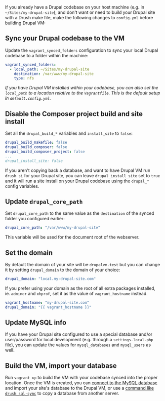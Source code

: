 If you already have a Drupal codebase on your host machine (e.g. in `~/Sites/my-drupal-site`), and don't want or need to build your Drupal site with a Drush make file, make the following changes to `config.yml` before building Drupal VM:

## Sync your Drupal codebase to the VM

Update the `vagrant_synced_folders` configuration to sync your local Drupal codebase to a folder within the machine:

```yaml
vagrant_synced_folders:
  - local_path: ~/Sites/my-drupal-site
    destination: /var/www/my-drupal-site
    type: nfs
```

_If you have Drupal VM installed within your codebase, you can also set the `local_path` to a location relative to the `Vagrantfile`. This is the default setup in `default.config.yml`._

## Disable the Composer project build and site install

Set all the `drupal_build_*` variables and `install_site` to `false`:

```yaml
drupal_build_makefile: false
drupal_build_composer: false
drupal_build_composer_project: false
...
drupal_install_site: false
```

If you aren't copying back a database, and want to have Drupal VM run `drush si` for your Drupal site, you can leave `drupal_install_site` set to `true` and it will run a site install on your Drupal codebase using the `drupal_*` config variables.

## Update `drupal_core_path`

Set `drupal_core_path` to the same value as the `destination` of the synced folder you configured earlier:

```yaml
drupal_core_path: "/var/www/my-drupal-site"
```

This variable will be used for the document root of the webserver.

## Set the domain

By default the domain of your site will be `drupalvm.test` but you can change it by setting `drupal_domain` to the domain of your choice:

```yaml
drupal_domain: "local.my-drupal-site.com"
```

If you prefer using your domain as the root of all extra packages installed, ie. `adminer` and `xhprof`, set it as the value of `vagrant_hostname` instead.

```yaml
vagrant_hostname: "my-drupal-site.com"
drupal_domain: "{{ vagrant_hostname }}"
```

## Update MySQL info

If you have your Drupal site configured to use a special database and/or user/password for local development (e.g. through a `settings.local.php` file), you can update the values for `mysql_databases` and `mysql_users` as well.

## Build the VM, import your database

Run `vagrant up` to build the VM with your codebase synced into the proper location. Once the VM is created, you can [connect to the MySQL database](../configurations/databases-mysql.md) and import your site's database to the Drupal VM, or use a [command like `drush sql-sync`](../extras/drush.md#using-sql-sync) to copy a database from another server.
